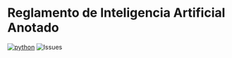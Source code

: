 # Reglamento de Inteligencia Artificial Anotado


[![python](https://img.shields.io/github/license/privtools/ria)](https://github.com/privtools/ria/blob/main/LICENSE.txt)
![Issues](https://img.shields.io/github/issues/privtools/ria)


